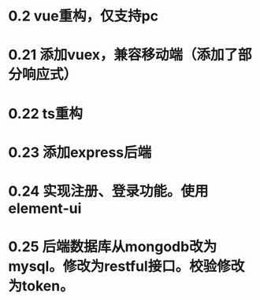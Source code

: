 # 0.2 vue重构，仅支持pc

# 0.21 添加vuex，兼容移动端（添加了部分响应式）

# 0.22 ts重构

# 0.23 添加express后端

# 0.24 实现注册、登录功能。使用element-ui

# 0.25 后端数据库从mongodb改为mysql。修改为restful接口。校验修改为token。
